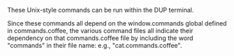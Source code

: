 These Unix-style commands can be run within the DUP terminal.

Since these commands all depend on the window.commands global defined in
commands.coffee, the various command files all indicate their dependency on that
commands.coffee file by including the word "commands" in their file name: e.g.,
"cat.commands.coffee".
